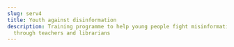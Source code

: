 ```yaml
---
slug: serv4
title: Youth against disinformation
description: Training programme to help young people fight misinformation
  through teachers and librarians
---
```

